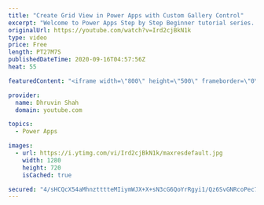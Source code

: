 ```yaml
---
title: "Create Grid View in Power Apps with Custom Gallery Control"
excerpt: "Welcome to Power Apps Step by Step Beginner tutorial series. My self Dhruvin Shah you are watching the 11th part of the Power Apps Beginner Series. During this chapter, we will talk about how we can create a Grid View in Power Apps with Custom Gallery Control. So, now let’s get started!  First, we will"
originalUrl: https://youtube.com/watch?v=Ird2cjBkN1k
type: video
price: Free
length: PT27M7S
publishedDateTime: 2020-09-16T04:57:56Z
heat: 55

featuredContent: "<iframe width=\"800\" height=\"500\" frameborder=\"0\" src=\"https://www.youtube.com/embed/Ird2cjBkN1k\" allow=\"accelerometer; autoplay; encrypted-media; gyroscope; picture-in-picture\" allowfullscreen></iframe>"

provider:
  name: Dhruvin Shah
  domain: youtube.com

topics:
  - Power Apps

images:
  - url: https://i.ytimg.com/vi/Ird2cjBkN1k/maxresdefault.jpg
    width: 1280
    height: 720
    isCached: true

secured: "4/sHCQcX54aMhnztttteMIiymWJX+X+sN3cG6QoYrRgyi1/Qz6SvGNRcoPec7vapO66it25tNVJ7DBfC3odl4MamcG3luRfy0ZKNruybS/v8U0POouFVPcrt84dpFbOg3y7zKoLd8H1SmlofjdLxFXXIHcJLbU18VtGEP9aT3Co41ItjZFFn2T1CekUfu2u/Bx/BL04GmuPSHQ+Bef+4NkY3Vovigii1/0cqp6DuU5XoQKXKHnjPBznbjVuJVdX8J34B8zYkMh5/esHNa4qt5cbqs8AkQqq7k5scKh9Yuflw/zgWdnNmpzD2G0LaHCpxuw5S7ShvdO4S5ZKz5t1KNPyhuSn03wOe2wdDB6Cm5sl7t8X9DWULqb3WN0QbnniJglftmocgTSoGqforV7bWGzARXYhun93Bc6ziS44ZLNA=;JdRDLSTGLkfKcTDASyIdqA=="
---
```


